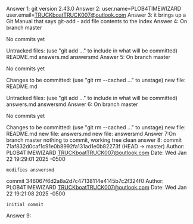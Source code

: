 Answer 1: git version 2.43.0
Answer 2: user.name=PLOB4TIMEWIZARD
          user.email=TRUCKboatTRUCK007@outlook.com
Answer 3: it brings up a Git Manual that says git-add - add file contents to the index
Answer 4: On branch master

No commits yet

Untracked files:
  (use "git add <file>..." to include in what will be committed)
        README.md
        answers.md
        answersmd
Answer 5: On branch master

No commits yet

Changes to be committed:
  (use "git rm --cached <file>..." to unstage)
        new file:   README.md

Untracked files:
  (use "git add <file>..." to include in what will be committed)
        answers.md
        answersmd
Answer 6: On branch master

No commits yet

Changes to be committed:
  (use "git rm --cached <file>..." to unstage)
        new file:   README.md
        new file:   answers.md
        new file:   answersmd
Answer 7:On branch master
nothing to commit, working tree clean
answer 8: commit 71af832d0caf1c91e0b8992fa131ad1e0b82273f (HEAD -> master)
Author: PLOB4TIMEWIZARD <TRUCKboatTRUCK007@outlook.com>
Date:   Wed Jan 22 19:29:01 2025 -0500

    modifies answersmd

commit 346067f6d2a8a2d7c47138114e4145b7c2f324f0
Author: PLOB4TIMEWIZARD <TRUCKboatTRUCK007@outlook.com>
Date:   Wed Jan 22 19:21:08 2025 -0500

    initial commit
Answer 9: 